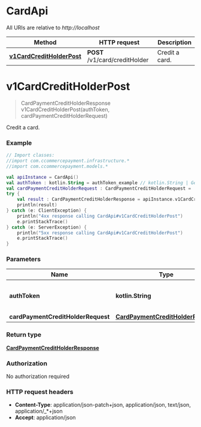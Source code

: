 # CardApi

All URIs are relative to *http://localhost*

Method | HTTP request | Description
------------- | ------------- | -------------
[**v1CardCreditHolderPost**](CardApi.md#v1CardCreditHolderPost) | **POST** /v1/card/creditHolder | Credit a card.


<a name="v1CardCreditHolderPost"></a>
# **v1CardCreditHolderPost**
> CardPaymentCreditHolderResponse v1CardCreditHolderPost(authToken, cardPaymentCreditHolderRequest)

Credit a card.

### Example
```kotlin
// Import classes:
//import com.ccommercepayment.infrastructure.*
//import com.ccommercepayment.models.*

val apiInstance = CardApi()
val authToken : kotlin.String = authToken_example // kotlin.String | Gets or sets the authentication token.
val cardPaymentCreditHolderRequest : CardPaymentCreditHolderRequest =  // CardPaymentCreditHolderRequest | 
try {
    val result : CardPaymentCreditHolderResponse = apiInstance.v1CardCreditHolderPost(authToken, cardPaymentCreditHolderRequest)
    println(result)
} catch (e: ClientException) {
    println("4xx response calling CardApi#v1CardCreditHolderPost")
    e.printStackTrace()
} catch (e: ServerException) {
    println("5xx response calling CardApi#v1CardCreditHolderPost")
    e.printStackTrace()
}
```

### Parameters

Name | Type | Description  | Notes
------------- | ------------- | ------------- | -------------
 **authToken** | **kotlin.String**| Gets or sets the authentication token. |
 **cardPaymentCreditHolderRequest** | [**CardPaymentCreditHolderRequest**](CardPaymentCreditHolderRequest.md)|  | [optional]

### Return type

[**CardPaymentCreditHolderResponse**](CardPaymentCreditHolderResponse.md)

### Authorization

No authorization required

### HTTP request headers

 - **Content-Type**: application/json-patch+json, application/json, text/json, application/_*+json
 - **Accept**: application/json

